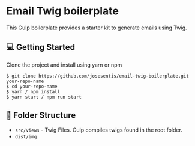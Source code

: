 # Email Twig boilerplate

This Gulp boilerplate provides a starter kit to generate emails using Twig.

## :computer: Getting Started

Clone the project and install using yarn or npm

```
$ git clone https://github.com/josesentis/email-twig-boilerplate.git your-repo-name
$ cd your-repo-name
$ yarn / npm install
$ yarn start / npm run start
```

## :file_folder: Folder Structure

- `src/views` - Twig Files. Gulp compiles twigs found in the root folder.
- `dist/img`
